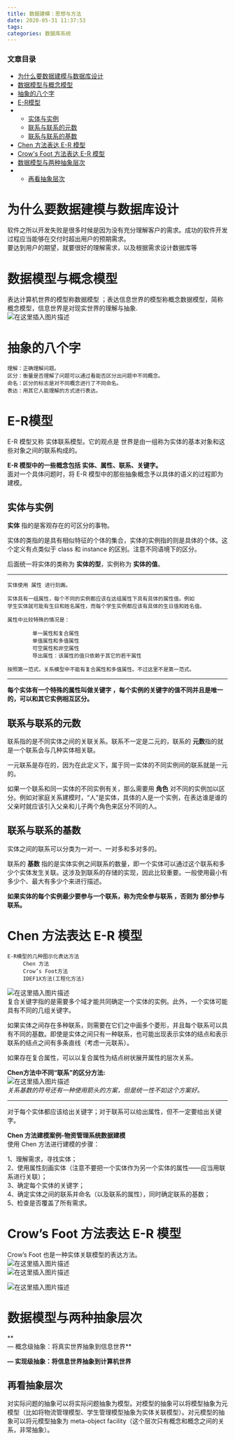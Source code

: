```yaml
---
title: 数据建模：思想与方法
date: 2020-05-31 11:37:53
tags: 
categories: 数据库系统
---
```


<!--more-->

### 文章目录

- [为什么要数据建模与数据库设计](#_1)
- [数据模型与概念模型](#_5)
- [抽象的八个字](#_10)
- [E-R模型](#ER_18)
- - [实体与实例](#_24)
  - [联系与联系的元数](#_52)
  - [联系与联系的基数](#_61)
- [Chen 方法表达 E-R 模型](#Chen__ER__70)
- [Crow's Foot 方法表达 E-R 模型](#Crows_Foot__ER__105)
- [数据模型与两种抽象层次](#_112)
- - [再看抽象层次](#_118)

# 为什么要数据建模与数据库设计

软件之所以开发失败是很多时候是因为没有充分理解客户的需求。成功的软件开发过程应当能够在交付时超出用户的预期需求。  
要达到用户的期望，就要很好的理解需求，以及根据需求设计数据库等

# 数据模型与概念模型

表达计算机世界的模型称数据模型 ；表达信息世界的模型称概念数据模型，简称 概念模型，信息世界是对现实世界的理解与抽象.  
![在这里插入图片描述](https://img-blog.csdnimg.cn/2020053111083473.png?x-oss-process=image/watermark,type_ZmFuZ3poZW5naGVpdGk,shadow_10,text_aHR0cHM6Ly9ibG9nLmNzZG4ubmV0L3FxXzIxMDQwNTU5,size_16,color_FFFFFF,t_70)

# 抽象的八个字

```
理解：正确理解问题。
区分：衡量是否理解了问题可以通过看能否区分出问题中不同概念。
命名：区分的标志是对不同概念进行了不同命名。
表达：用其它人能理解的方式进行表达。
```

# E-R模型

E-R 模型又称 实体联系模型。它的观点是 世界是由一组称为实体的基本对象和这些对象之间的联系构成的。

**E-R 模型中的一些概念包括 实体、属性、联系、关键字。**  
面对一个具体问题时，将 E-R 模型中的那些抽象概念予以具体的语义的过程即为建模。

## 实体与实例

**实体** 指的是客观存在的可区分的事物。

实体的类指的是具有相似特征的个体的集合，实体的实例指的则是具体的个体。这个定义有点类似于 class 和 instance 的区别。注意不同语境下的区分。

后面统一将实体的类称为 **实体的型**，实例称为 **实体的值**。

---

```
实体使用 属性 进行刻画。

实体具有一组属性，每个不同的实例都应该在这组属性下具有具体的属性值。例如
学生实体就可能有生日和姓名属性，而每个学生实例都应该有具体的生日值和姓名值。

属性中比较特殊的情况是：

		单一属性和复合属性
		单值属性和多值属性
		可空属性和非空属性
		导出属性：该属性的值只依赖于其它的若干属性
		
按照第一范式，关系模型中不能有复合属性和多值属性。不过这里不是第一范式。
```

---

**每个实体有一个特殊的属性叫做关键字 ，每个实例的关键字的值不同并且是唯一的，可以和其它实例相互区分。**

## 联系与联系的元数

联系指的是不同实体之间的关联关系。联系不一定是二元的，联系的 **元数**指的就是一个联系会与几种实体相关联。

一元联系是存在的，因为在此定义下，属于同一实体的不同实例间的联系就是一元的。

如果一个联系和同一实体的不同实例有关，那么需要用 **角色** 对不同的实例加以区分。例如对家庭关系建模时，“人”是实体，具体的人是一个实例，在表达谁是谁的父亲时就应该引入父亲和儿子两个角色来区分不同的人。

## 联系与联系的基数

实体之间的联系可以分类为一对一、一对多和多对多的。

联系的 **基数** 指的是实体实例之间联系的数量，即一个实体可以通过这个联系和多少个实体发生关联。这涉及到联系的存储的实现，因此比较重要。一般使用最小有多少个、最大有多少个来进行描述。

**如果实体的每个实例最少要参与一个联系，称为完全参与联系 ，否则为 部分参与联系。**

# Chen 方法表达 E-R 模型

```
E-R模型的几种图示化表达方法
	 Chen 方法
	 Crow’s Foot方法
     IDEF1X方法(工程化方法)
```

![在这里插入图片描述](https://img-blog.csdnimg.cn/20200531112627828.png?x-oss-process=image/watermark,type_ZmFuZ3poZW5naGVpdGk,shadow_10,text_aHR0cHM6Ly9ibG9nLmNzZG4ubmV0L3FxXzIxMDQwNTU5,size_16,color_FFFFFF,t_70)  
复合关键字指的是需要多个域才能共同确定一个实体的实例。此外，一个实体可能具有不同的几组关键字。

如果实体之间存在多种联系，则需要在它们之中画多个菱形，并且每个联系可以具有不同的基数。即使是实体之间只有一种联系，也可能出现表示实体的结点和表示联系的结点之间有多条直线（考虑一元联系）。

如果存在复合属性，可以以复合属性为结点树状展开属性的层次关系。

**Chen方法中不同“联系”的区分方法:**  
![在这里插入图片描述](https://img-blog.csdnimg.cn/20200531113004390.png?x-oss-process=image/watermark,type_ZmFuZ3poZW5naGVpdGk,shadow_10,text_aHR0cHM6Ly9ibG9nLmNzZG4ubmV0L3FxXzIxMDQwNTU5,size_16,color_FFFFFF,t_70)  
_关系基数的符号还有一种使用箭头的方案，但是统一性不如这个方案好。_

---

对于每个实体都应该给出关键字；对于联系可以给出属性，但不一定要给出关键字。

**Chen 方法建模案例-物资管理系统数据建模**  
使用 Chen 方法进行建模的步骤：

1、理解需求，寻找实体；  
2、使用属性刻画实体（注意不要把一个实体作为另一个实体的属性——应当用联系进行关联）；  
3、确定每个实体的关键字；  
4、确定实体之间的联系并命名（以及联系的属性），同时确定联系的基数；  
5、检查是否覆盖了所有需求。

# Crow’s Foot 方法表达 E-R 模型

Crow’s Foot 也是一种实体关联模型的表达方法。  
![在这里插入图片描述](https://img-blog.csdnimg.cn/20200531113150524.png?x-oss-process=image/watermark,type_ZmFuZ3poZW5naGVpdGk,shadow_10,text_aHR0cHM6Ly9ibG9nLmNzZG4ubmV0L3FxXzIxMDQwNTU5,size_16,color_FFFFFF,t_70)  
![在这里插入图片描述](https://img-blog.csdnimg.cn/20200531113230700.png?x-oss-process=image/watermark,type_ZmFuZ3poZW5naGVpdGk,shadow_10,text_aHR0cHM6Ly9ibG9nLmNzZG4ubmV0L3FxXzIxMDQwNTU5,size_16,color_FFFFFF,t_70)

![在这里插入图片描述](https://img-blog.csdnimg.cn/2020053111325534.png?x-oss-process=image/watermark,type_ZmFuZ3poZW5naGVpdGk,shadow_10,text_aHR0cHM6Ly9ibG9nLmNzZG4ubmV0L3FxXzIxMDQwNTU5,size_16,color_FFFFFF,t_70)

# 数据模型与两种抽象层次

**  
— 概念级抽象：将真实世界抽象到信息世界**

**— 实现级抽象：将信息世界抽象到计算机世界**

## 再看抽象层次

对实际问题的抽象可以将实际问题抽象为模型。对模型的抽象可以将模型抽象为元模型（比如将物流管理模型、学生管理模型抽象为实体关联模型）。对元模型的抽象可以将元模型抽象为 meta-object facility（这个层次只有概念和概念之间的关系，非常抽象）。